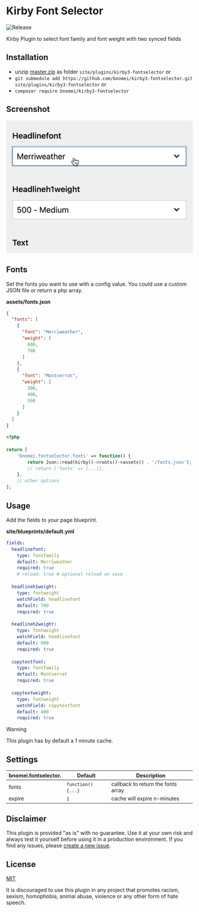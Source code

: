 # Kirby Font Selector

![Release](https://flat.badgen.net/packagist/v/bnomei/kirby3-fontselector?color=ae81ff)

Kirby Plugin to select font family and font weight with two synced fields

## Installation

- unzip [master.zip](https://github.com/bnomei/kirby3-fontselector/archive/master.zip) as folder `site/plugins/kirby3-fontselector` or
- `git submodule add https://github.com/bnomei/kirby3-fontselector.git site/plugins/kirby3-fontselector` or
- `composer require bnomei/kirby3-fontselector`

## Screenshot

![fontselector](https://raw.githubusercontent.com/bnomei/kirby3-fontselector/master/screenshot.gif)

## Fonts

Set the fonts you want to use with a config value. You could use a custom JSON file or return a php array.

**assets/fonts.json**
```json
{
  "fonts": [
    {
      "font": "Merriweather",
      "weight": [
        600,
        700
      ]
    },
    {
      "font": "Montserrat",
      "weight": [
        300,
        400,
        500
      ]
    }
  ]
}
```

```php
<?php

return [
    'bnomei.fontselector.fonts' => function() {
        return Json::read(kirby()->roots()->assets() . '/fonts.json');
        // return ['fonts' => [...]];
    },
    // other options
];
```

## Usage

Add the fields to your page blueprint.

**site/blueprints/default.yml**
```yaml
fields:
  headlinefont:
    type: fontfamily
    default: Merriweather
    required: true
    # reload: true # optional reload on save  
    
  headlineh1weight:
    type: fontweight
    watchField: headlinefont
    default: 700
    required: true
    
  headlineh2weight:
    type: fontweight
    watchField: headlinefont
    default: 600
    required: true

  copytextfont:
    type: fontfamily
    default: Montserrat
    required: true

  copytextweight:
    type: fontweight
    watchField: copytextfont
    default: 400
    required: true
```

> [!WARNING]
> This plugin has by default a 1 minute cache.


## Settings

| bnomei.fontselector. | Default              | Description                        |            
|----------------------|----------------------|------------------------------------|
| fonts                | `function(){...}`    | callback to return the fonts array |
| expire               | `1`                  | cache will expire n-minutes        |

## Disclaimer

This plugin is provided "as is" with no guarantee. Use it at your own risk and always test it yourself before using it in a production environment. If you find any issues, please [create a new issue](https://github.com/bnomei/kirby3-fontselector/issues/new).

## License

[MIT](https://opensource.org/licenses/MIT)

It is discouraged to use this plugin in any project that promotes racism, sexism, homophobia, animal abuse, violence or any other form of hate speech.
